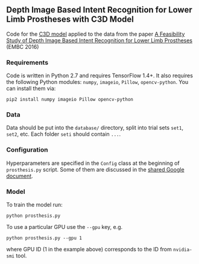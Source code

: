 ## Depth Image Based Intent Recognition for Lower Limb Prostheses with C3D Model
Code for the [C3D model](https://www.cv-foundation.org/openaccess/content_iccv_2015/html/Tran_Learning_Spatiotemporal_Features_ICCV_2015_paper.html) applied to the data from the paper [A Feasibility Study of Depth Image Based Intent Recognition for
Lower Limb Prostheses](http://ieeexplore.ieee.org/abstract/document/7591863/) (EMBC 2016)

### Requirements
Code is written in Python 2.7 and requires TensorFlow 1.4+. It also requires the following Python modules: `numpy`, `imageio`, `Pillow`, `opencv-python`. You can install them via:
```
pip2 install numpy imageio Pillow opencv-python
```

### Data
Data should be put into the `database/` directory, split into trial sets `set1`, `set2`, etc. Each folder `seti` should contain `...`. 

### Configuration
Hyperparameters are specified in the `Config` class at the beginning of `prosthesis.py` script. Some of them are discussed in the [shared Google document](https://docs.google.com/document/d/1i5ORk2fcvnN_9pVVEOOmZUlIZ6-QXRFM6lwp9zh-2g8/edit?usp=sharing).

### Model
To train the model run:
```
python prosthesis.py
```
To use a particular GPU use the `--gpu` key, e.g.
```
python prosthesis.py --gpu 1
```
where GPU ID (1 in the example above) corresponds to the ID from `nvidia-smi` tool.
